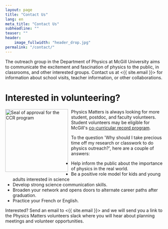 ```yaml
---
layout: page
title: "Contact Us"
lang: en
meta_title: "Contact Us"
subheadline: ""
teaser: ""
header:
    image_fullwidth: "header_drop.jpg"
permalink: "/contact/"
---
```

The outreach group in the Department of Physics at McGill University aims to communicate the excitement and fascination of physics to the public, in classrooms, and other interested groups. Contact us at <{{ site.email }}> for information about school visits, teacher information, or other collaborations.

# Interested in volunteering?

<img src="{{ site.urlimg }}McGill_CCR_Approval_Seal.png" alt="Seal of approval for the CCR program" style="height:200px; float:left; padding-right:10px;"/> Physics Matters is always looking for more student, postdoc, and faculty volunteers. Student volunteers may be eligible for McGill's [co-curricular record program](https://www.mcgill.ca/involvement/ccr).

To the question 'Why should I take precious time off my research or classwork to do physics outreach?', here are a couple of answers:

- Help inform the public about the importance of physics in the real world.
- Be a positive role model for kids and young adults interested in science
- Develop strong science communication skills.
- Broaden your network and opens doors to alternate career paths after graduation.
- Practice your French or English.

Interested? Send an email to <{{ site.email }}> and we will send you a link to the Physics Matters volunteers slack where you will hear about planning meetings and volunteer opportunities.
